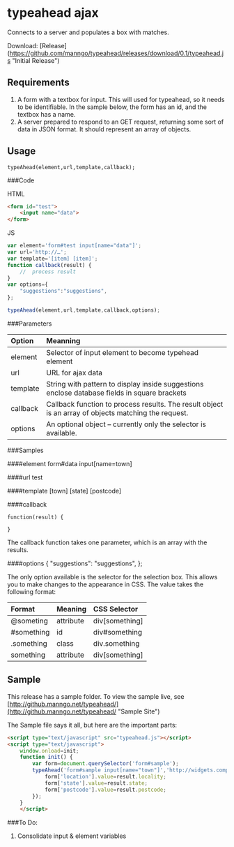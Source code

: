 typeahead ajax
==============
Connects to a server and populates a box with matches.

Download: [Release] (https://github.com/manngo/typeahead/releases/download/0.1/typeahead.js "Initial Release")


Requirements
------------

1.	A form with a textbox for input. This will used for typeahead, so it needs to be identifiable. In the sample below, the form has an id, and the textbox has a name.
2. A server prepared to respond to an GET request, returning some sort of data in JSON format. It should represent an array of objects.


Usage
-----

	typeAhead(element,url,template,callback);

###Code

HTML

```html
<form id="test">
	<input name="data">
</form>
```

JS

```js
var element='form#test input[name="data"]';
var url='http://…';
var template='[item] [item]';
function callback(result) {
	//	process result
}
var options={
	"suggestions":"suggestions",
};

typeAhead(element,url,template,callback,options);
```

###Parameters

| Option	| Meanning |
| :-----	| :-------- |
element 	| Selector of input element to become typehead element
url			| URL for ajax data
template	| String with pattern to display inside suggestions enclose database fields in square brackets
callback	| Callback function to process results. The result object is an array of objects matching the request.
options	| An optional object – currently only the selector is available.

###Samples

####element
	form#data input[name=town]

####url
	test


####template
	[town] [state] [postcode]

####callback

	function(result) {
	
	}

The callback function takes one parameter, which is an array with the results.

####options
	{
	"suggestions": "suggestions",
	};

The only option available is the selector for the selection box. This allows you to make changes to the appearance in CSS. The value takes the following format:

| Format		| Meaning 	| CSS Selector   |
| :----------	| :--------- 	| :-----------   |
| @someting	| attribute	| div[something] |
| #something	| id			| div#something  |
| .something	| class		| div.something  |
| something	| attribute	| div[something] |

Sample
------

This release has a sample folder. To view the sample live, see [http://github.manngo.net/typeahead/](http://github.manngo.net/typeahead/ "Sample Site")

The Sample file says it all, but here are the important parts:

```html
<script type="text/javascript" src="typeahead.js"></script>
<script type="text/javascript">
	window.onload=init;
	function init() {
		var form=document.querySelector('form#sample');
		typeAhead('form#sample input[name="town"]','http://widgets.comparity.net/postcodes.php?limit=16&town=','[locality] [state] [postcode]',function(result) {
			form['location'].value=result.locality;
			form['state'].value=result.state;
			form['postcode'].value=result.postcode;
		});
	}
	</script>
```

###To Do:

1.	Consolidate input & element variables